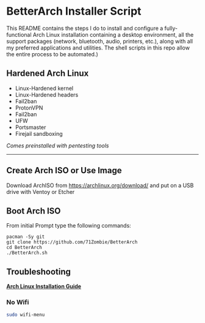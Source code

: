 # BetterArch Installer Script


This README contains the steps I do to install and configure a fully-functional Arch Linux installation containing a desktop environment, all the support packages (network, bluetooth, audio, printers, etc.), along with all my preferred applications and utilities. The shell scripts in this repo allow the entire process to be automated.)

## Hardened Arch Linux

- Linux-Hardened kernel
- Linux-Hardened headers
- Fail2ban
- ProtonVPN
- Fail2ban
- UFW
- Portsmaster
- Firejail sandboxing


_Comes preinstalled with pentesting tools_

---
## Create Arch ISO or Use Image

Download ArchISO from <https://archlinux.org/download/> and put on a USB drive with Ventoy or Etcher


## Boot Arch ISO

From initial Prompt type the following commands:

```
pacman -Sy git
git clone https://github.com/71Zombie/BetterArch
cd BetterArch
./BetterArch.sh
```

## Troubleshooting

__[Arch Linux Installation Guide](https://github.com/rickellis/Arch-Linux-Install-Guide)__

### No Wifi

```bash
sudo wifi-menu
```
